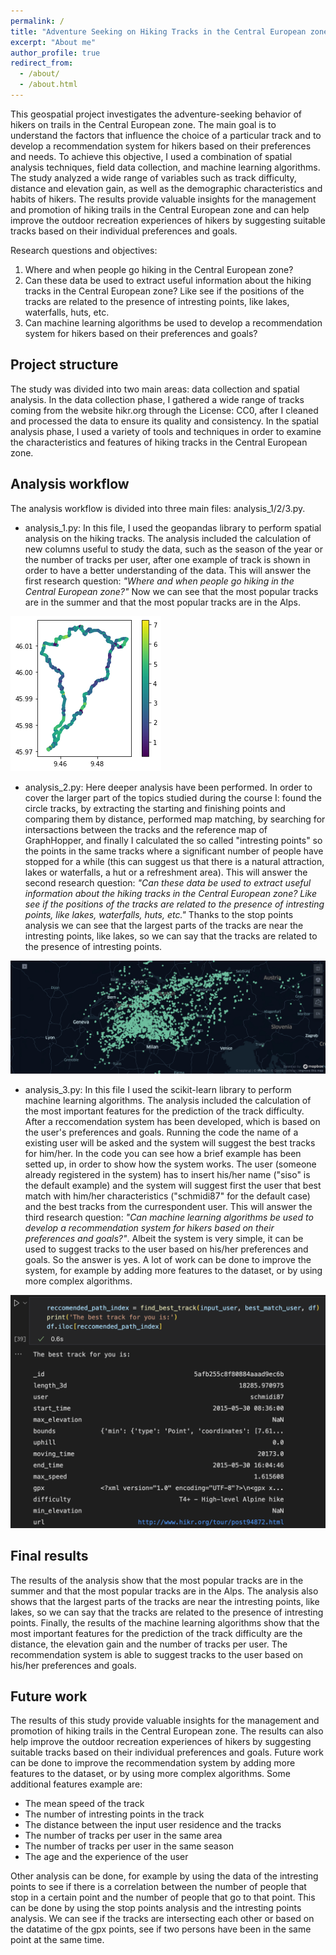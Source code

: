 ```yaml
---
permalink: /
title: "Adventure Seeking on Hiking Tracks in the Central European zone: A Geospatial Analysis and Recommendation System"
excerpt: "About me"
author_profile: true
redirect_from: 
  - /about/
  - /about.html
---
```


This geospatial project investigates the adventure-seeking behavior of hikers on trails in the Central European zone. The main goal is to understand the factors that influence the choice of a particular track and to develop a recommendation system for hikers based on their preferences and needs. To achieve this objective, I used a combination of spatial analysis techniques, field data collection, and machine learning algorithms. The study analyzed a wide range of variables such as track difficulty, distance and elevation gain, as well as the demographic characteristics and habits of hikers. The results provide valuable insights for the management and promotion of hiking trails in the Central European zone and can help improve the outdoor recreation experiences of hikers by suggesting suitable tracks based on their individual preferences and goals.

Research questions and objectives:

1. Where and when people go hiking in the Central European zone?
3. Can these data be used to extract useful information about the hiking tracks in the Central European zone? Like see if the positions of the tracks are related to the presence of intresting points, like lakes, waterfalls, huts, etc.
2. Can machine learning algorithms be used to develop a recommendation system for hikers based on their preferences and goals?


Project structure
------
The study was divided into two main areas: data collection and spatial analysis. In the data collection phase, I gathered a wide range of tracks coming from the website hikr.org through the License: CC0, after I cleaned and processed the data to ensure its quality and consistency. In the spatial analysis phase, I used a variety of tools and techniques in order to examine the characteristics and features of hiking tracks in the Central European zone.

Analysis workflow
------

The analysis workflow is divided into three main files: analysis_1/2/3.py.

* analysis_1.py: In this file, I used the geopandas library to perform spatial analysis on the hiking tracks. The analysis included the calculation of new columns useful to study the data, such as the season of the year or the number of tracks per user, after one example of track is shown in order to have a better understanding of the data.
This will answer the first research question: *"Where and when people go hiking in the Central European zone?"* Now we can see that the most popular tracks are in the summer and that the most popular tracks are in the Alps.

![Track Example](/images/track_example.png)

* analysis_2.py: Here deeper analysis have been performed. In order to cover the larger part of the topics studied during the course I: found the circle tracks, by extracting the starting and finishing points and comparing them by distance, performed map matching, by searching for intersactions between the tracks and the reference map of GraphHopper, and finally I calculated the so called "intresting points" so the points in the same tracks where a significant number of people have stopped for a while (this can suggest us that there is a natural attraction, lakes or waterfalls, a hut or a refreshment area).
This will answer the second research question: *"Can these data be used to extract useful information about the hiking tracks in the Central European zone? Like see if the positions of the tracks are related to the presence of intresting points, like lakes, waterfalls, huts, etc."* Thanks to the stop points analysis we can see that the largest parts of the tracks are near the intresting points, like lakes, so we can say that the tracks are related to the presence of intresting points.

![Intresting points](/images/intresting_points.png)

* analysis_3.py: In this file I used the scikit-learn library to perform machine learning algorithms. The analysis included the calculation of the most important features for the prediction of the track difficulty. After a reccomendation system has been developed, which is based on the user's preferences and goals. Running the code the name of a existing user will be asked and the system will suggest the best tracks for him/her.
In the code you can see how a brief example has been setted up, in order to show how the system works. The user (someone already registered in the system) has to insert his/her name ("siso" is the default example) and the system will suggest first the user that best match with him/her characteristics ("schmidi87" for the default case) and the best tracks from the currespondent user.
This will answer the third research question: *"Can machine learning algorithms be used to develop a recommendation system for hikers based on their preferences and goals?"*. Albeit the system is very simple, it can be used to suggest tracks to the user based on his/her preferences and goals. So the answer is yes. A lot of work can be done to improve the system, for example by adding more features to the dataset, or by using more complex algorithms.

![Best track match](/images/track_match.png)

Final results
------

The results of the analysis show that the most popular tracks are in the summer and that the most popular tracks are in the Alps. The analysis also shows that the largest parts of the tracks are near the intresting points, like lakes, so we can say that the tracks are related to the presence of intresting points. Finally, the results of the machine learning algorithms show that the most important features for the prediction of the track difficulty are the distance, the elevation gain and the number of tracks per user. The recommendation system is able to suggest tracks to the user based on his/her preferences and goals.

Future work
------

The results of this study provide valuable insights for the management and promotion of hiking trails in the Central European zone. The results can also help improve the outdoor recreation experiences of hikers by suggesting suitable tracks based on their individual preferences and goals. Future work can be done to improve the recommendation system by adding more features to the dataset, or by using more complex algorithms. Some additional features example are: 
* The mean speed of the track
* The number of intresting points in the track
* The distance between the input user residence and the tracks
* The number of tracks per user in the same area
* The number of tracks per user in the same season
* The age and the experience of the user
 
Other analysis can be done, for example by using the data of the intresting points to see if there is a correlation between the number of people that stop in a certain point and the number of people that go to that point. This can be done by using the stop points analysis and the intresting points analysis. We can see if the tracks are intersecting each other or based on the datatime of the gpx points, see if two persons have been in the same point at the same time.